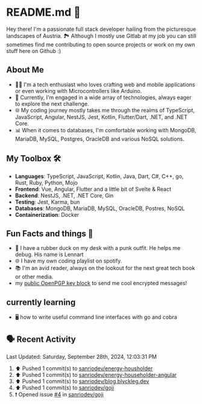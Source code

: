 # README.md 🚀

Hey there! I'm a passionate full stack developer hailing from the picturesque landscapes of Austria. 🏞️
Although I mostly use Gitlab at my job you can still sometimes find me contributing to open source projects or work on my own stuff here on Github :)

## About Me

- 🧑‍💻 I'm a tech enthusiast who loves crafting web and mobile applications or even working with Microcontrollers like Arduino.
- 💼 Currently, I'm engaged in a wide array of technologies, always eager to explore the next challenge.
- 🌐 My coding journey mostly takes me through the realms of TypeScript, JavaScript, Angular, NestJS, Jest, Kotlin, Flutter/Dart, .NET, and .NET Core.
- 📊 When it comes to databases, I'm comfortable working with MongoDB, MariaDB, MySQL, Postgres, OracleDB and various NoSQL solutions.

## My Toolbox 🛠️

- **Languages**: TypeScript, JavaScript, Kotlin, Java, Dart, C#, C++, go, Rust, Ruby, Python, Mojo
- **Frontend**: Vue, Angular, Flutter and a little bit of Svelte & React
- **Backend**: NestJS, .NET, .NET Core, Gin
- **Testing**: Jest, Karma, bun
- **Databases**: MongoDB, MariaDB, MySQL, OracleDB, Postres, NoSQL
- **Containerization**: Docker

## Fun Facts and things 🌟
- 🦆 I have a rubber duck on my desk with a punk outfit. He helps me debug. His name is Lennart
- 🌐 I have my own coding playlist on spotify.
- 📚 I'm an avid reader, always on the lookout for the next great tech book or other media.
- my <a href="https://raw.githubusercontent.com/sanriodev/sanriodev/main/key.gpg" target="_blank">public OpenPGP key block</a> to send me cool encrypted messages!

## currently learning
- 🖥 how to write useful command line interfaces with go and cobra 

## 🗣 Recent Activity

<!--RECENT_ACTIVITY:last_update-->
Last Updated: Saturday, September 28th, 2024, 12:03:31 PM
<!--RECENT_ACTIVITY:last_update_end-->
<!--RECENT_ACTIVITY:start-->
1. ⬆️ Pushed 1 commit(s) to [sanriodev/energy-housholder](https://github.com/sanriodev/energy-housholder)<br>
2. ⬆️ Pushed 1 commit(s) to [sanriodev/energy-householder-angular](https://github.com/sanriodev/energy-householder-angular)<br>
3. ⬆️ Pushed 1 commit(s) to [sanriodev/blog.blvckleg.dev](https://github.com/sanriodev/blog.blvckleg.dev)<br>
4. ⬆️ Pushed 1 commit(s) to [sanriodev/goji](https://github.com/sanriodev/goji)<br>
5. ❗️ Opened issue [#4](https://github.com/sanriodev/goji/issues/4) in [sanriodev/goji](https://github.com/sanriodev/goji)<br>
<!--RECENT_ACTIVITY:end-->
